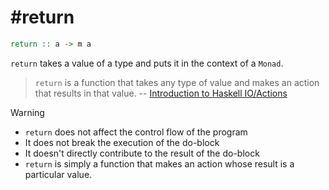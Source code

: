 # #return

```haskell
return :: a -> m a
```

`return` takes a value of a type and puts it in the context of a `Monad`.

> `return` is a function that takes any type of value and makes an action that results in that value.
> -- [Introduction to Haskell IO/Actions](https://wiki.haskell.org/Introduction_to_Haskell_IO/Actions#:~:text=Actions%20are%20values%20in%20the,every%20action%20has%20a%20type.)


>[!WARNING]
>- `return` does not affect the control flow of the program
>- It does not break the execution of the do-block
>- It doesn't directly contribute to the result of the do-block
>- `return` is simply a function that makes an action whose result is a particular value.

